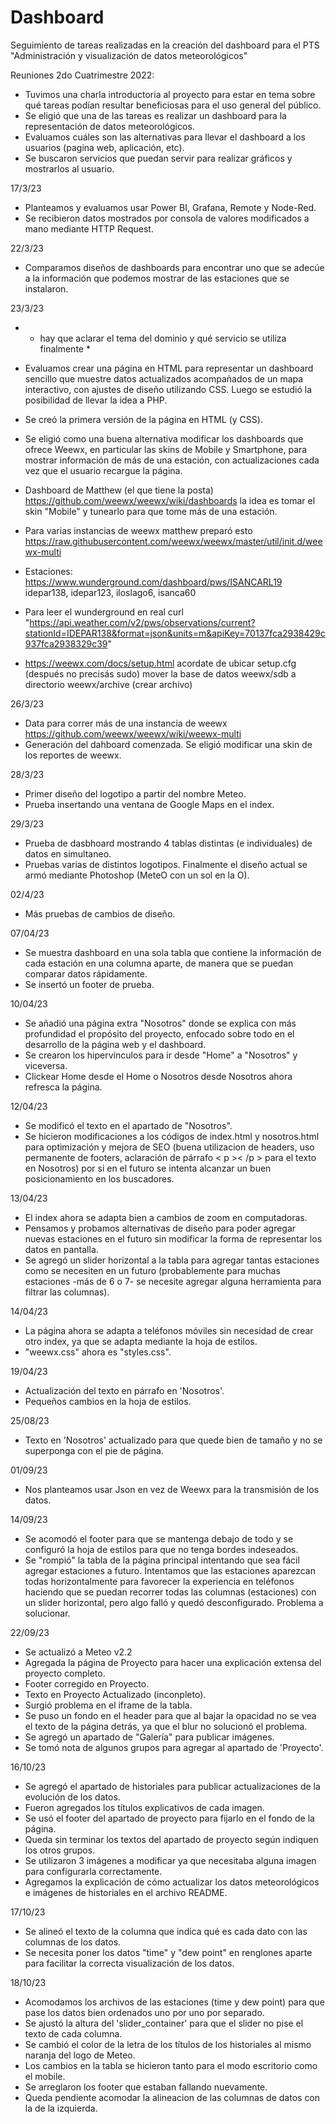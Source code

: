 # Dashboard
Seguimiento de tareas realizadas en la creación del dashboard para el PTS "Administración y visualización de datos meteorológicos" 

Reuniones 2do Cuatrimestre 2022:
  - Tuvimos una charla introductoria al proyecto para estar en tema sobre qué tareas podían resultar beneficiosas para el uso general del público.
  - Se eligió que una de las tareas es realizar un dashboard para la representación de datos meteorológicos.
  - Evaluamos cuáles son las alternativas para llevar el dashboard a los usuarios (pagina web, aplicación, etc).
  - Se buscaron servicios que puedan servir para realizar gráficos y mostrarlos al usuario.

17/3/23
  - Planteamos y evaluamos usar Power BI, Grafana, Remote y Node-Red.
  - Se recibieron datos mostrados por consola de valores modificados a mano mediante HTTP Request.

22/3/23
  - Comparamos diseños de dashboards para encontrar uno que se adecúe a la información que podemos mostrar de las estaciones que se instalaron.

23/3/23
  - * hay que aclarar el tema del dominio y qué servicio se utiliza finalmente *

  - Evaluamos crear una página en HTML para representar un dashboard sencillo que muestre datos actualizados acompañados de un mapa interactivo, con ajustes de diseño     utilizando CSS. Luego se estudió la posibilidad de llevar la idea a PHP.
   
  - Se creó la primera versión de la página en HTML (y CSS).

  - Se eligió como una buena alternativa modificar los dashboards que ofrece Weewx, en particular las skins de Mobile y Smartphone, para mostrar información de más de     una estación, con actualizaciones cada vez que el usuario recargue la página.

  - Dashboard de Matthew (el que tiene la posta) https://github.com/weewx/weewx/wiki/dashboards la idea es tomar el skin "Mobile" y tunearlo para que tome más de una       estación.

  - Para varias instancias de weewx matthew preparó esto
    https://raw.githubusercontent.com/weewx/weewx/master/util/init.d/weewx-multi

  - Estaciones: https://www.wunderground.com/dashboard/pws/ISANCARL19 idepar138, idepar123, iloslago6, isanca60

  - Para leer el wunderground en real 
    curl "https://api.weather.com/v2/pws/observations/current?stationId=IDEPAR138&format=json&units=m&apiKey=70137fca2938429c937fca2938329c39"

  - https://weewx.com/docs/setup.html  acordate de ubicar setup.cfg (después no precisás sudo) mover la base de datos weewx/sdb a directorio weewx/archive (crear           archivo)

26/3/23
  - Data para correr más de una instancia de weewx https://github.com/weewx/weewx/wiki/weewx-multi
  - Generación del dahboard comenzada. Se eligió modificar una skin de los reportes de weewx.
  
28/3/23
  - Primer diseño del logotipo a partir del nombre Meteo.
  - Prueba insertando una ventana de Google Maps en el index.

29/3/23
  - Prueba de dasbhoard mostrando 4 tablas distintas (e individuales) de datos en simultaneo.
  - Pruebas varias de distintos logotipos. Finalmente el diseño actual se armó mediante Photoshop (MeteO con un sol en la O).

02/4/23
  - Más pruebas de cambios de diseño.

07/04/23
  - Se muestra dashboard en una sola tabla que contiene la información de cada estación en una columna aparte, de manera que se puedan comparar datos rápidamente.
  - Se insertó un footer de prueba.

10/04/23
  - Se añadió una página extra "Nosotros" donde se explica con más profundidad el propósito del proyecto, enfocado sobre todo en el desarrollo de la página web y el dashboard.
  - Se crearon los hipervínculos para ir desde "Home" a "Nosotros" y viceversa.
  - Clickear Home desde el Home o Nosotros desde Nosotros ahora refresca la página.

12/04/23
  - Se modificó el texto en el apartado de "Nosotros".
  - Se hicieron modificaciones a los códigos de index.html y nosotros.html para optimización y mejora de SEO (buena utilizacion de headers, uso permanente de footers, aclaración de párrafo < p >< /p > para el texto en Nosotros) por si en el futuro se intenta alcanzar un buen posicionamiento en los buscadores.

13/04/23
  - El index ahora se adapta bien a cambios de zoom en computadoras.
  - Pensamos y probamos alternativas de diseño para poder agregar nuevas estaciones en el futuro sin modificar la forma de representar los datos en pantalla.
  - Se agregó un slider horizontal a la tabla para agregar tantas estaciones como se necesiten en un futuro (probablemente para muchas estaciones -más de 6 o 7- se necesite agregar alguna herramienta para filtrar las columnas).

14/04/23
  - La página ahora se adapta a teléfonos móviles sin necesidad de crear otro index, ya que se adapta mediante la hoja de estilos.
  - "weewx.css" ahora es "styles.css".

19/04/23
  - Actualización del texto en párrafo en 'Nosotros'.
  - Pequeños cambios en la hoja de estilos.

25/08/23
  - Texto en 'Nosotros' actualizado para que quede bien de tamaño y no se superponga con el pie de página.

01/09/23
  - Nos planteamos usar Json en vez de Weewx para la transmisión de los datos.
  
14/09/23
  - Se acomodó el footer para que se mantenga debajo de todo y se configuró la hoja de estilos para que no tenga bordes indeseados.
  - Se "rompió" la tabla de la página principal intentando que sea fácil agregar estaciones a futuro. Intentamos que las estaciones aparezcan todas horizontalmente para favorecer la experiencia en teléfonos haciendo que se puedan recorrer todas las columnas (estaciones) con un slider horizontal, pero algo falló y quedó desconfigurado. Problema a solucionar.

22/09/23
  - Se actualizó a Meteo v2.2
  - Agregada la página de Proyecto para hacer una explicación extensa del proyecto completo.
  - Footer corregido en Proyecto.
  - Texto en Proyecto Actualizado (inconpleto).
  - Surgió problema en el iframe de la tabla.
  - Se puso un fondo en el header para que al bajar la opacidad no se vea el texto de la página detrás, ya que el blur no solucionó el problema.
  - Se agregó un apartado de "Galería" para publicar imágenes.
  - Se tomó nota de algunos grupos para agregar al apartado de 'Proyecto'.

16/10/23
  - Se agregó el apartado de historiales para publicar actualizaciones de la evolución de los datos.
  - Fueron agregados los títulos explicativos de cada imagen.
  - Se usó el footer del apartado de proyecto para fijarlo en el fondo de la página.
  - Queda sin terminar los textos del apartado de proyecto según indiquen los otros grupos.
  - Se utilizaron 3 imágenes a modificar ya que necesitaba alguna imagen para configurarla correctamente.
  - Agregamos la explicación de cómo actualizar los datos meteorológicos e imágenes de historiales en el archivo README.

17/10/23
  - Se alineó el texto de la columna que indica qué es cada dato con las columnas de los datos.
  - Se necesita poner los datos "time" y "dew point" en renglones aparte para facilitar la correcta visualización de los datos.

18/10/23
  - Acomodamos los archivos de las estaciones (time y dew point) para que pase los datos bien ordenados uno por uno por separado.
  - Se ajustó la altura del 'slider_container' para que el slider no pise el texto de cada columna.
  - Se cambió el color de la letra de los títulos de los historiales al mismo naranja del logo de Meteo.
  - Los cambios en la tabla se hicieron tanto para el modo escritorio como el mobile.
  - Se arreglaron los footer que estaban fallando nuevamente.
  - Queda pendiente acomodar la alineacion de las columnas de datos con la de la izquierda.